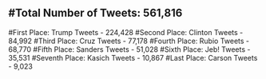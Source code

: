 #Total Number of Tweets: 561,816 
---
#First Place: Trump Tweets - 224,428
#Second Place: Clinton Tweets - 84,992
#Third Place: Cruz Tweets - 77,178
#Fourth Place: Rubio Tweets - 68,770
#Fifth Place: Sanders Tweets - 51,028
#Sixth Place: Jeb! Tweets - 35,531
#Seventh Place: Kasich Tweets - 10,867
#Last Place: Carson Tweets - 9,023
